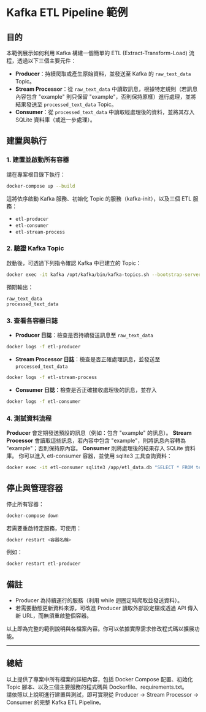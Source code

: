 # Kafka ETL Pipeline 範例

## 目的
本範例展示如何利用 Kafka 構建一個簡單的 ETL (Extract-Transform-Load) 流程，透過以下三個主要元件：
- **Producer**：持續爬取或產生原始資料，並發送至 Kafka 的 `raw_text_data` Topic。
- **Stream Processor**：從 `raw_text_data` 中讀取訊息，根據特定規則（若訊息內容包含 "example" 則只保留 "example"，否則保持原樣）進行處理，並將結果發送至 `processed_text_data` Topic。
- **Consumer**：從 `processed_text_data` 中讀取經處理後的資料，並將其存入 SQLite 資料庫（或進一步處理）。

## 建置與執行

### 1. 建置並啟動所有容器
請在專案根目錄下執行：
```bash
docker-compose up --build
```

這將依序啟動 Kafka 服務、初始化 Topic 的服務（kafka-init），以及三個 ETL 服務：

- `etl-producer`
- `etl-consumer`
- `etl-stream-process`

### 2. 驗證 Kafka Topic
啟動後，可透過下列指令確認 Kafka 中已建立的 Topic：

```bash
docker exec -it kafka /opt/kafka/bin/kafka-topics.sh --bootstrap-server kafka:9092 --list
```

預期輸出：

```nginx
raw_text_data
processed_text_data
```

### 3. 查看各容器日誌

- **Producer 日誌**：檢查是否持續發送訊息至 `raw_text_data`
```bash
docker logs -f etl-producer
```

- **Stream Processor 日誌**：檢查是否正確處理訊息，並發送至 `processed_text_data`
```bash
docker logs -f etl-stream-process
```

- **Consumer 日誌**：檢查是否正確接收處理後的訊息，並存入 
```bash
docker logs -f etl-consumer
```

### 4. 測試資料流程
**Producer** 會定期發送預設的訊息（例如：包含 "example" 的訊息）。
**Stream Processor** 會讀取這些訊息，若內容中包含 "example"，則將訊息內容轉為 "example"；否則保持原內容。
**Consumer** 則將處理後的結果存入 SQLite 資料庫。
你可以進入 etl-consumer 容器，並使用 sqlite3 工具查詢資料：
```bash
docker exec -it etl-consumer sqlite3 /app/etl_data.db "SELECT * FROM text_embeddings;"
```

## 停止與管理容器

停止所有容器：
```bash
docker-compose down
```
若需要重啟特定服務，可使用：
```bash
docker restart <容器名稱>
```
例如：
```bash
docker restart etl-producer
```

## 備註
- Producer 為持續運行的服務（利用 while 迴圈定時爬取並發送資料）。
- 若需要動態更新資料來源，可改進 Producer 讀取外部設定檔或透過 API 傳入新 URL，而無須重啟整個容器。

以上即為完整的範例說明與各檔案內容。你可以依據實際需求修改程式碼以擴展功能。

---

## 總結

以上提供了專案中所有檔案的詳細內容，包括 Docker Compose 配置、初始化 Topic 腳本、以及三個主要服務的程式碼與 Dockerfile、requirements.txt。  
請依照以上說明進行建置與測試，即可實現從 Producer → Stream Processor → Consumer 的完整 Kafka ETL Pipeline。